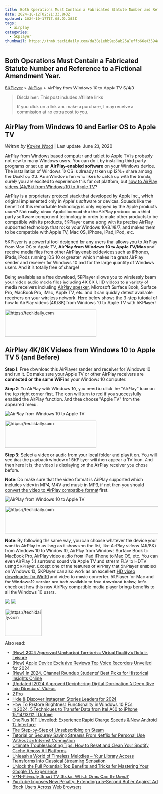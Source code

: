 ```yaml
---
title: Both Operations Must Contain a Fabricated Statute Number and Reference to a Fictional Amendment Year.
date: 2024-10-12T02:21:33.863Z
updated: 2024-10-17T17:08:55.382Z
tags:
  - airplay
categories:
  - 5kplayer
thumbnail: https://thmb.techidaily.com/da30e1ebb9eb5ab25a7effb66e03594a33963d6af1f63bbe87601ee182a33306.jpg
---
```


## Both Operations Must Contain a Fabricated Statute Number and Reference to a Fictional Amendment Year.

[5KPlayer](https://tools.techidaily.com/5kplayer/products/) \> [AirPlay](https://tools.techidaily.com/5kplayer/airplay/) \> AirPlay from Windows 10 to Apple TV 5/4/3

>  Disclaimer: This post includes affiliate links
>
>  If you click on a link and make a purchase, I may receive a commission at no extra cost to you.
>

## AirPlay from Windows 10 and Earlier OS to Apple TV

 _Written by [Kaylee Wood](https://www.quora.com/profile/Amanda-Hu-21)_ | Last update: June 23, 2020

AirPlay from Windows based computer and tablet to Apple TV is probably not new to many Windows users. You can do it by installing third party programs or set up an **AirPlay-enabled software** on your Windows device. The installation of Windows 10 OS is already taken up 12%+ share among the DeskTop OS. As a Windows fan who likes to catch up with the trends, surely you are excited to experience this far out platform, but [how to AirPlay videos (4k/8k) from Windows 10 to Apple TV](https://tools.techidaily.com/5kplayer/airplay/)? 

AirPlay is a proprietary protocol stack that developed by Apple Inc., which original implemented only in Apple's software or devices. Sounds like the benefit of this remarkable technology is only enjoyed by the Apple products users? Not really, since Apple licensed the the AirPlay protocol as a third-party software component technology in order to make other products to be compatible with its products, 5KPlayer came along with its precise AirPlay supported technology that rocks your Windows 10/8.1/8/7, and makes them to be compatible with Apple TV, Mac OS, iPhone, iPad, iPod, etc.

5KPlayer is a powerful tool designed for any users that allows you to AirPlay from Mac OS to Apple TV, **AirPlay from Windows 10 to Apple TV/Mac** and receive media files from other AirPlay enabled devices such as iPhones, iPads, iPods running iOS 10 or greater, which makes it a great AirPlay sender and receiver for Windows 10 and for the large quantity of Windows users. And it is totally free of charge!

Being available as a free download, 5KPlayer allows you to wirelessly beam your video audio media files including 4K 8K UHD videos to a variety of media receivers including [AirPlay speaker](https://tools.techidaily.com/5kplayer/airplay/), Microsoft Surface Book, Surface Pro, MacBook Pro, iMac, Apple TV, etc. and it can quickly detect available receivers on your wireless network. Here below shows the 3-step tutorial of how to AirPlay videos (4K/8K) from Windows 10 to Apple TV with 5KPlayer!

<!-- affiliate ads begin -->
<a href="https://aligracehair.sjv.io/c/5597632/1948905/19272" target="_top" id="1948905">
  <img src="//a.impactradius-go.com/display-ad/19272-1948905" border="0" alt="https://techidaily.com" width="300" height="90"/>
</a>
<img height="0" width="0" src="https://aligracehair.sjv.io/i/5597632/1948905/19272" style="position:absolute;visibility:hidden;" border="0" />
<!-- affiliate ads end -->

## AirPlay 4K/8K Videos from Windows 10 to Apple TV 5 (and Before)

**Step 1**: [Free download](https://tools.techidaily.com/5kplayer/products/) this AirPlayer sender and receiver for Windows 10 and run it. Do make sure your Apple TV or other AirPlay receivers are **connected on the same WiFi** as your Windows 10 computer.

**Step 2**: To AirPlay with Windows 10, you need to click the "AirPlay" icon on the top right corner first. The icon will turn to red if you successfully enabled the AirPlay function. And then choose "Apple TV" from the appeared menu.

![AirPlay from Windows 10 to Apple TV](https://www.5kplayer.com/airplay/img/5k-airplay-xsy-airplay-with-win10-15021501.jpg) 

<!-- affiliate ads begin -->
<a href="https://aligracehair.sjv.io/c/5597632/2135400/19272" target="_top" id="2135400">
  <img src="//a.impactradius-go.com/display-ad/19272-2135400" border="0" alt="https://techidaily.com" width="300" height="90"/>
</a>
<img height="0" width="0" src="https://aligracehair.sjv.io/i/5597632/2135400/19272" style="position:absolute;visibility:hidden;" border="0" />
<!-- affiliate ads end -->

**Step 3**: Select a video or audio from your local folder and play it on. You will see that the playback window of 5KPlayer will then appear a TV icon. And then here it is, the video is displaying on the AirPlay receiver you chose before.

**Note:** Do make sure that the video format is AirPlay supported which includes video in MP4, M4V and music in MP3, if not then you should [convert the video to AirPlay compatible format](https://tools.techidaily.com/5kplayer/products/) first.

![AirPlay from Windows 10 to Apple TV](https://www.5kplayer.com/airplay/img/5k-airplay-airplay-with-win10-xsy-15021502.jpg) 

<!-- affiliate ads begin -->
<a href="https://ephamedtechinc.pxf.io/c/5597632/2136623/26400" target="_top" id="2136623">
  <img src="//a.impactradius-go.com/display-ad/26400-2136623" border="0" alt="https://techidaily.com" width="728" height="90"/>
</a>
<img height="0" width="0" src="https://ephamedtechinc.pxf.io/i/5597632/2136623/26400" style="position:absolute;visibility:hidden;" border="0" />
<!-- affiliate ads end -->

**Note:** By following the same way, you can choose whatever the device your want to AirPlay to as long as it shows on the list, like AirPlay videos (4K/8K) from Windows 10 to Window 10, AirPlay from Windows Surface Book to MacBook Pro, AirPlay video audio from iPad iPhone to Mac OS, etc. You can even AirPlay 5.1 surround sound via Apple TV and stream FLV to HDTV using 5KPlayer. Except one of the features of AirPlay that 5KPlayer enabled on Windows 10, 5KPlayer can also work as an excellent [HD video downloader for Win10](https://tools.techidaily.com/5kplayer/youtube-download/) and video to music converter. 5KPlayer for Mac and for Windows10 version are both available to free download below, let's check out how this new AirPlay compatible media player brings benefits to all the Windows 10 users. 

[![](https://www.5kplayer.com/airplay/../button/freedownwhitewin.png)](https://tools.techidaily.com/5kplayer/products/) [![](https://www.5kplayer.com/airplay/../button/freedownbackmac.png)](https://tools.techidaily.com/5kplayer/products/)

<!-- affiliate ads begin -->
<a href="https://aligracehair.sjv.io/c/5597632/2135362/19272" target="_top" id="2135362">
  <img src="//a.impactradius-go.com/display-ad/19272-2135362" border="0" alt="https://techidaily.com" width="120" height="90"/>
</a>
<img height="0" width="0" src="https://aligracehair.sjv.io/i/5597632/2135362/19272" style="position:absolute;visibility:hidden;" border="0" />
<!-- affiliate ads end -->

<ins class="adsbygoogle"
     style="display:block"
     data-ad-format="autorelaxed"
     data-ad-client="ca-pub-7571918770474297"
     data-ad-slot="1223367746"></ins>

<ins class="adsbygoogle"
     style="display:block"
     data-ad-client="ca-pub-7571918770474297"
     data-ad-slot="8358498916"
     data-ad-format="auto"
     data-full-width-responsive="true"></ins>

<span class="atpl-alsoreadstyle">Also read:</span>
<div><ul>
<li><a href="https://article-posts.techidaily.com/new-2024-approved-uncharted-territories-virtual-realitys-role-in-leisure/"><u>[New] 2024 Approved Uncharted Territories Virtual Reality's Role in Leisure</u></a></li>
<li><a href="https://screen-capture.techidaily.com/new-apple-device-exclusive-reviews-top-voice-recorders-unveiled-for-2024/"><u>[New] Apple Device Exclusive Reviews Top Voice Recorders Unveiled for 2024</u></a></li>
<li><a href="https://facebook-record-videos.techidaily.com/new-in-2024-channel-roundup-students-best-picks-for-historical-insights-online/"><u>[New] In 2024, Channel Roundup Students' Best Picks for Historical Insights Online</u></a></li>
<li><a href="https://facebook-video-footage.techidaily.com/updated-2024-approved-deciphering-digital-domination-a-deep-dive-into-directors-videos/"><u>[Updated] 2024 Approved Deciphering Digital Domination A Deep Dive Into Directors' Videos</u></a></li>
<li><a href="https://media-tips.techidaily.com/2-pro/"><u>2 Pro</u></a></li>
<li><a href="https://instagram-clips.techidaily.com/hide-and-discover-instagram-stories-leaders-for-2024/"><u>Hide & Discover Instagram Stories Leaders for 2024</u></a></li>
<li><a href="https://win-howtos.techidaily.com/how-to-restore-brightness-functionality-in-windows-10-pcs/"><u>How To Restore Brightness Functionality in Windows 10 PCs</u></a></li>
<li><a href="https://android-transfer.techidaily.com/in-2024-5-techniques-to-transfer-data-from-itel-a60-to-iphone-15141312-drfone-by-drfone-transfer-from-android-transfer-from-android/"><u>In 2024, 5 Techniques to Transfer Data from Itel A60 to iPhone 15/14/13/12 | Dr.fone</u></a></li>
<li><a href="https://hardware-tips.techidaily.com/oneplus-10t-unveiled-experience-rapid-charge-speeds-and-new-android-12-interface/"><u>OnePlus 10T Unveiled: Experience Rapid Charge Speeds & New Android 12 Interface</u></a></li>
<li><a href="https://games-able.techidaily.com/the-step-by-step-of-unsubscribing-on-steam/"><u>The Step-by-Step of Unsubscribing on Steam</u></a></li>
<li><a href="https://media-tips.techidaily.com/tutorial-on-securely-saving-streams-from-netflix-for-personal-use-without-an-internet-connection/"><u>Tutorial on Securely Saving Streams From Netflix for Personal Use Without an Internet Connection</u></a></li>
<li><a href="https://media-tips.techidaily.com/ultimate-troubleshooting-tips-how-to-reset-and-clean-your-spotify-cache-across-all-platforms/"><u>Ultimate Troubleshooting Tips: How to Reset and Clean Your Spotify Cache Across All Platforms</u></a></li>
<li><a href="https://media-tips.techidaily.com/unleash-a-world-of-timeless-melodies-your-library-access-transforms-into-classical-streaming-sensation/"><u>Unleash a World of Timeless Melodies – Your Library Access Transforms Into Classical Streaming Sensation</u></a></li>
<li><a href="https://media-tips.techidaily.com/unlock-the-full-potential-top-benefits-and-tricks-for-mastering-your-google-tv-experience/"><u>Unlock the Full Potential: Top Benefits and Tricks for Mastering Your Google TV Experience</u></a></li>
<li><a href="https://media-tips.techidaily.com/vpn-friendly-smart-tv-sticks-which-ones-can-be-used/"><u>VPN-Friendly Smart TV Sticks: Which Ones Can Be Used?</u></a></li>
<li><a href="https://media-tips.techidaily.com/youtube-imposes-new-penalty-extending-a-5-second-buffer-against-ad-block-users-across-web-browsers/"><u>YouTube Imposes New Penalty: Extending a 5-Second Buffer Against Ad Block Users Across Web Browsers</u></a></li>
</ul></div>

